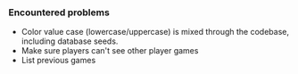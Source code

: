 ### Encountered problems

* Color value case (lowercase/uppercase) is mixed through the codebase, including database seeds.
* Make sure players can't see other player games
* List previous games
